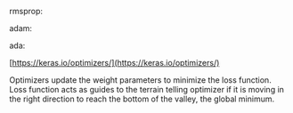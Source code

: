 rmsprop:

adam:

ada:

[https://keras.io/optimizers/](https://keras.io/optimizers/)

Optimizers update the weight parameters to minimize the loss function. Loss function acts as guides to the terrain telling optimizer if it is moving in the right direction to reach the bottom of the valley, the global minimum.


